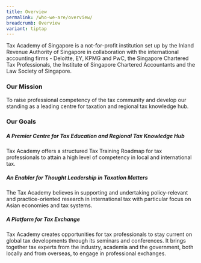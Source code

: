 ```yaml
---
title: Overview
permalink: /who-we-are/overview/
breadcrumb: Overview
variant: tiptap
---
```

<p>Tax Academy of Singapore is a not-for-profit institution set up by the
Inland Revenue Authority of Singapore in collaboration with the international
accounting firms - Deloitte, EY, KPMG and PwC, the Singapore Chartered
Tax Professionals, the Institute of Singapore Chartered Accountants and
the Law Society of Singapore.</p>
<h3><strong>Our Mission</strong></h3>
<p>To raise professional competency of the tax community and develop our
standing as a leading centre for taxation and regional tax knowledge hub.</p>
<h3><strong>Our Goals</strong></h3>
<h5><strong>A Premier Centre for Tax Education and Regional Tax Knowledge Hub</strong></h5>
<p>Tax Academy offers a structured Tax Training Roadmap for tax professionals
to attain a high level of competency in local and international tax.</p>
<h5><strong>An Enabler for Thought Leadership in Taxation Matters</strong></h5>
<p>The Tax Academy believes in supporting and undertaking policy-relevant
and practice-oriented research in international tax with particular focus
on Asian economies and tax systems.</p>
<h5><strong>A Platform for Tax Exchange</strong></h5>
<p>Tax Academy creates opportunities for tax professionals to stay current
on global tax developments through its seminars and conferences. It brings
together tax experts from the industry, academia and the government, both
locally and from overseas, to engage in professional exchanges.</p>